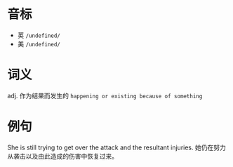 # 音标

- 英 `/undefined/`
- 美 `/undefined/`

# 词义

adj. 作为结果而发生的
`happening or existing because of something`

# 例句

She is still trying to get over the attack and the resultant injuries.
她仍在努力从袭击以及由此造成的伤害中恢复过来。


